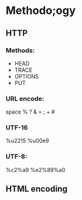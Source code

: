 # Methodo;ogy
## HTTP
### Methods:
* HEAD
* TRACE
* OPTIONS
* PUT
### URL encode:
space % ? & = ; + #

### UTF-16
%u2215
%u00e9

### UTF-8:
%c2%a9
%e2%89%a0


## HTML encoding





